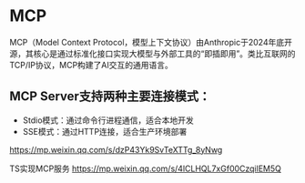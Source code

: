 # MCP
MCP（Model Context Protocol，模型上下文协议）由Anthropic于2024年底开源，其核心是通过标准化接口实现大模型与外部工具的“即插即用”。类比互联网的TCP/IP协议，MCP构建了AI交互的通用语言。

## MCP Server支持两种主要连接模式：
* Stdio模式：通过命令行进程通信，适合本地开发
* SSE模式：通过HTTP连接，适合生产环境部署


 
   
   
  
https://mp.weixin.qq.com/s/dzP43Yk9SvTeXTTg_8yNwg

TS实现MCP服务
https://mp.weixin.qq.com/s/4lCLHQL7xGf00CzqilEM5Q